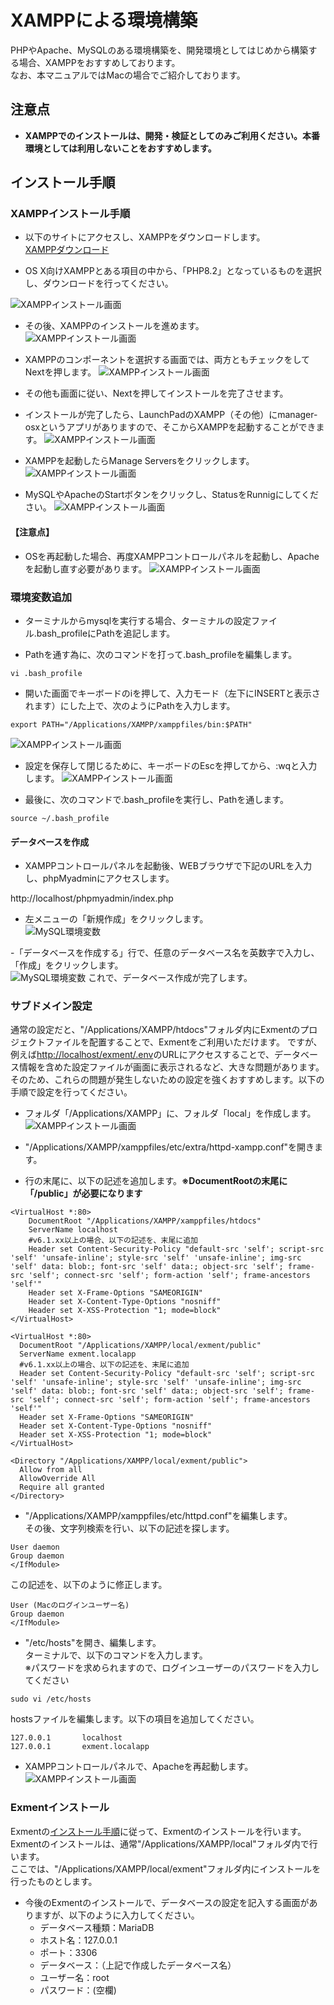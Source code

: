 # XAMPPによる環境構築
PHPやApache、MySQLのある環境構築を、開発環境としてはじめから構築する場合、XAMPPをおすすめしております。  
なお、本マニュアルではMacの場合でご紹介しております。

## 注意点
- **XAMPPでのインストールは、開発・検証としてのみご利用ください。本番環境としては利用しないことをおすすめします。** 

## インストール手順

### XAMPPインストール手順
- 以下のサイトにアクセスし、XAMPPをダウンロードします。  
[XAMPPダウンロード](https://www.apachefriends.org/jp/download.html)  

- OS X向けXAMPPとある項目の中から、「PHP8.2」となっているものを選択し、ダウンロードを行ってください。  

![XAMPPインストール画面](img/xampp_mac/xampp_mac1.png)

- その後、XAMPPのインストールを進めます。  
![XAMPPインストール画面](img/xampp_mac/xampp_mac2.png)

- XAMPPのコンポーネントを選択する画面では、両方ともチェックをしてNextを押します。
![XAMPPインストール画面](img/xampp_mac/xampp_mac3.png)

- その他も画面に従い、Nextを押してインストールを完了させます。
- インストールが完了したら、LaunchPadのXAMPP（その他）にmanager-osxというアプリがありますので、そこからXAMPPを起動することができます。
![XAMPPインストール画面](img/xampp_mac/xampp_mac4.png)

- XAMPPを起動したらManage Serversをクリックします。
![XAMPPインストール画面](img/xampp_mac/xampp_mac5.png)

- MySQLやApacheのStartボタンをクリックし、StatusをRunnigにしてください。
![XAMPPインストール画面](img/xampp_mac/xampp_mac6.png)


#### 【注意点】
- OSを再起動した場合、再度XAMPPコントロールパネルを起動し、Apacheを起動し直す必要があります。
![XAMPPインストール画面](img/xampp_mac/xampp_mac8.png)

### 環境変数追加
- ターミナルからmysqlを実行する場合、ターミナルの設定ファイル.bash_profileにPathを追記します。

- Pathを通す為に、次のコマンドを打って.bash_profileを編集します。
~~~
vi .bash_profile
~~~

- 開いた画面でキーボードのiを押して、入力モード（左下にINSERTと表示されます）にした上で、次のようにPathを入力します。
~~~
export PATH="/Applications/XAMPP/xamppfiles/bin:$PATH"
~~~
![XAMPPインストール画面](img/xampp_mac/mysql_mac1.png)

- 設定を保存して閉じるために、キーボードのEscを押してから、:wqと入力します。
![XAMPPインストール画面](img/xampp_mac/mysql_mac2.png)

- 最後に、次のコマンドで.bash_profileを実行し、Pathを通します。
~~~
source ~/.bash_profile
~~~

#### データベースを作成
- XAMPPコントロールパネルを起動後、WEBブラウザで下記のURLを入力し、phpMyadminにアクセスします。

http://localhost/phpmyadmin/index.php  


- 左メニューの「新規作成」をクリックします。  
![MySQL環境変数](img/xampp_mac/phpmyadmin1.png)

-「データベースを作成する」行で、任意のデータベース名を英数字で入力し、「作成」をクリックします。  
![MySQL環境変数](img/xampp_mac/phpmyadmin2.png)
これで、データベース作成が完了します。

### サブドメイン設定
通常の設定だと、"/Applications/XAMPP/htdocs"フォルダ内にExmentのプロジェクトファイルを配置することで、Exmentをご利用いただけます。
ですが、例えば[http://localhost/exment/.env](http://localhost/exment/.env)のURLにアクセスすることで、データベース情報を含めた設定ファイルが画面に表示されるなど、大きな問題があります。  
そのため、これらの問題が発生しないための設定を強くおすすめします。以下の手順で設定を行ってください。  

- フォルダ「/Applications/XAMPP」に、フォルダ「local」を作成します。
![XAMPPインストール画面](img/xampp_mac/xampp_mac9.png)

- "/Applications/XAMPP/xamppfiles/etc/extra/httpd-xampp.conf"を開きます。

- 行の末尾に、以下の記述を追加します。**※DocumentRootの末尾に「/public」が必要になります**  

~~~
<VirtualHost *:80>
    DocumentRoot "/Applications/XAMPP/xamppfiles/htdocs"
    ServerName localhost
    #v6.1.xx以上の場合、以下の記述を、末尾に追加
    Header set Content-Security-Policy "default-src 'self'; script-src 'self' 'unsafe-inline'; style-src 'self' 'unsafe-inline'; img-src 'self' data: blob:; font-src 'self' data:; object-src 'self'; frame-src 'self'; connect-src 'self'; form-action 'self'; frame-ancestors 'self'"
    Header set X-Frame-Options "SAMEORIGIN"
    Header set X-Content-Type-Options "nosniff"
    Header set X-XSS-Protection "1; mode=block"
</VirtualHost>

<VirtualHost *:80>
  DocumentRoot "/Applications/XAMPP/local/exment/public"
  ServerName exment.localapp
  #v6.1.xx以上の場合、以下の記述を、末尾に追加
  Header set Content-Security-Policy "default-src 'self'; script-src 'self' 'unsafe-inline'; style-src 'self' 'unsafe-inline'; img-src 'self' data: blob:; font-src 'self' data:; object-src 'self'; frame-src 'self'; connect-src 'self'; form-action 'self'; frame-ancestors 'self'"
  Header set X-Frame-Options "SAMEORIGIN"
  Header set X-Content-Type-Options "nosniff"
  Header set X-XSS-Protection "1; mode=block"
</VirtualHost>

<Directory "/Applications/XAMPP/local/exment/public">
  Allow from all
  AllowOverride All
  Require all granted
</Directory>  
~~~

- "/Applications/XAMPP/xamppfiles/etc/httpd.conf"を編集します。  
その後、文字列検索を行い、以下の記述を探します。

~~~
User daemon
Group daemon
</IfModule>
~~~

この記述を、以下のように修正します。  

~~~
User (Macのログインユーザー名)
Group daemon
</IfModule>
~~~


- "/etc/hosts"を開き、編集します。  
ターミナルで、以下のコマンドを入力します。  
※パスワードを求められますので、ログインユーザーのパスワードを入力してください

~~~
sudo vi /etc/hosts
~~~

hostsファイルを編集します。以下の項目を追加してください。

~~~
127.0.0.1       localhost
127.0.0.1       exment.localapp
~~~

- XAMPPコントロールパネルで、Apacheを再起動します。  
![XAMPPインストール画面](img/xampp_mac/xampp_mac8.png)

### Exmentインストール
Exmentの[インストール手順](/ja/quickstart)に従って、Exmentのインストールを行います。  
Exmentのインストールは、通常"/Applications/XAMPP/local"フォルダ内で行います。  
ここでは、"/Applications/XAMPP/local/exment"フォルダ内にインストールを行ったものとします。  

- 今後のExmentのインストールで、データベースの設定を記入する画面がありますが、以下のように入力してください。  
    - データベース種類：MariaDB
    - ホスト名：127.0.0.1
    - ポート：3306
    - データベース：（上記で作成したデータベース名）
    - ユーザー名：root
    - パスワード：(空欄)

